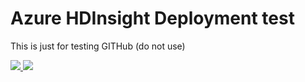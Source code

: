 # Azure HDInsight Deployment test
This is just for testing GITHub (do not use)

<a href="https://portal.azure.com/#create/Microsoft.Template/uri/https%3A%2F%2Fgithub.com%2Flidvarko%2FAzureDeploymentTest%2Fblob%2Fmaster%2FAzureHDInsightDeployment.json" target="_blank">
    <img src="http://azuredeploy.net/deploybutton.png"/>
</a>
<a href="http://armviz.io/#/?load=https%3A%2F%2Fraw.githubusercontent.com%2Flidvarko%2FAzureDeploymentTest%2Fmaster%2FAzureHDInsightDeployment.json" target="_blank">
    <img src="http://armviz.io/visualizebutton.png"/>
</a>
